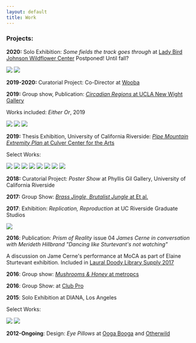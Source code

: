 ```yaml
---
layout: default
title: Work
---
```



### Projects:

**2020:** Solo Exhibition: *Some fields the track goes through* at [Lady Bird Johnson Wildflower Center](https://www.wildflower.org/) Postponed! Until fall?


![](/Images/Sbench-1.jpg)
![](/Images/lamp1.jpg)









**2019-2020:** Curatorial Project: Co-Director at [Wooba](https://wooba.xyz)







**2019:** Group show, Publication: [*Circadian Regions* at UCLA New Wight Gallery](https://www.art.ucla.edu/gallery/2019-2020/2019ThemeExh.html)

Works included: *Either Or*, 2019


![](/Images/eitheror-1.jpg)
![](/Images/eitheror-2.jpg)
![](/Images/eitheror-3.jpg)









**2019:** Thesis Exhibition, University of California Riverside: [*Pipe Mountain Extremity Plan* at Culver Center for the Arts](https://ucrarts.ucr.edu/Exhibition/mfa%202019)

Select Works:

![](/Images/Thesis8.jpg)
![](/Images/Thesis-5.jpg)
![](/Images/Thesis-4.jpg)
![](/Images/Thesis0.jpg)
![](/Images/Thesis-2-2.jpg)
![](/Images/Thesis-16.jpg)
![](/Images/Thesis-18.jpg)
![](/Images/Thesis_crop.jpg)









**2018:** Curatorial Project: *Poster Show* at Phyllis Gil Gallery, University of California Riverside







**2017:** Group Show: [*Brass Jingle, Brutalist Jungle* at Et al.](https://etaletc.com/brass-jingle-brutalist-jungle)




**2017**: Exhibition: *Replication, Reproduction* at UC Riverside Graduate Studios

![](/Images/mhinstall.jpg)










**2016**: Publication: *Prism of Reality* issue 04 *James Cerne in conversation with Merideth Hillbrand "Dancing like Sturtevant's not watching"*

A discussion on Jame Cerne's performance at MoCA as part of Elaine Sturtevant exhibition. Included in [Laural Doody Library Supply 2017](https://ldlibrarysupply.com/2017)





**2016**: Group show: [*Mushrooms & Honey* at metropcs](https://metropcs.la/mushrooms/#mushrooms)





**2016**: Group Show: at [Club Pro](http://www.clubpro.la/hannah-boone-aria-dean-merideth-hillbrand)



**2015**: Solo Exhibition at DIANA, Los Angeles

Select Works:

![](/Images/brickhole.jpg)
![](/Images/M-7.jpg)



**2012-Ongoing**: Design: *Eye Pillows* at [Ooga Booga](https://shop.oogaboogastore.com/) and [Otherwild](https://otherwild.com/)
